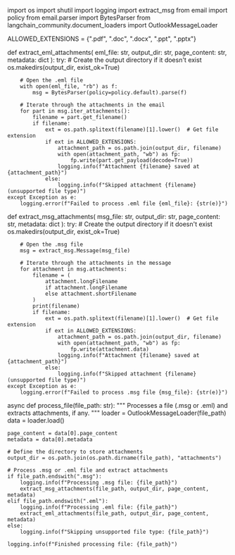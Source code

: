 import os
import shutil
import logging
import extract_msg
from email import policy
from email.parser import BytesParser
from langchain_community.document_loaders import OutlookMessageLoader

ALLOWED_EXTENSIONS = {".pdf", ".doc", ".docx", ".ppt", ".pptx"}


def extract_eml_attachments(
    eml_file: str, output_dir: str, page_content: str, metadata: dict
):
    try:
        # Create the output directory if it doesn't exist
        os.makedirs(output_dir, exist_ok=True)

        # Open the .eml file
        with open(eml_file, "rb") as f:
            msg = BytesParser(policy=policy.default).parse(f)

        # Iterate through the attachments in the email
        for part in msg.iter_attachments():
            filename = part.get_filename()
            if filename:
                ext = os.path.splitext(filename)[1].lower()  # Get file extension
                if ext in ALLOWED_EXTENSIONS:
                    attachment_path = os.path.join(output_dir, filename)
                    with open(attachment_path, "wb") as fp:
                        fp.write(part.get_payload(decode=True))
                    logging.info(f"Attachment {filename} saved at {attachment_path}")
                else:
                    logging.info(f"Skipped attachment {filename} (unsupported file type)")
    except Exception as e:
        logging.error(f"Failed to process .eml file {eml_file}: {str(e)}")


def extract_msg_attachments(
    msg_file: str, output_dir: str, page_content: str, metadata: dict
):
    try:
        # Create the output directory if it doesn't exist
        os.makedirs(output_dir, exist_ok=True)

        # Open the .msg file
        msg = extract_msg.Message(msg_file)

        # Iterate through the attachments in the message
        for attachment in msg.attachments:
            filename = (
                attachment.longFilename
                if attachment.longFilename
                else attachment.shortFilename
            )
            print(filename)
            if filename:
                ext = os.path.splitext(filename)[1].lower()  # Get file extension
                if ext in ALLOWED_EXTENSIONS:
                    attachment_path = os.path.join(output_dir, filename)
                    with open(attachment_path, "wb") as fp:
                        fp.write(attachment.data)
                    logging.info(f"Attachment {filename} saved at {attachment_path}")
                else:
                    logging.info(f"Skipped attachment {filename} (unsupported file type)")
    except Exception as e:
        logging.error(f"Failed to process .msg file {msg_file}: {str(e)}")


async def process_file(file_path: str):
    """
    Processes a file (.msg or .eml) and extracts attachments, if any.
    """
    loader = OutlookMessageLoader(file_path)
    data = loader.load()

    page_content = data[0].page_content
    metadata = data[0].metadata

    # Define the directory to store attachments
    output_dir = os.path.join(os.path.dirname(file_path), "attachments")

    # Process .msg or .eml file and extract attachments
    if file_path.endswith(".msg"):
        logging.info(f"Processing .msg file: {file_path}")
        extract_msg_attachments(file_path, output_dir, page_content, metadata)
    elif file_path.endswith(".eml"):
        logging.info(f"Processing .eml file: {file_path}")
        extract_eml_attachments(file_path, output_dir, page_content, metadata)
    else:
        logging.info(f"Skipping unsupported file type: {file_path}")

    logging.info(f"Finished processing file: {file_path}")
